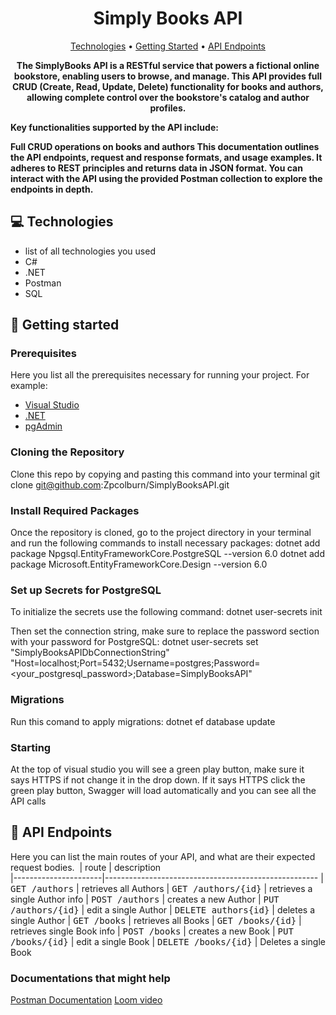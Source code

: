 <h1 align="center" style="font-weight: bold;">Simply Books API</h1>

<p align="center">
 <a href="#tech">Technologies</a> • 
 <a href="#started">Getting Started</a> • 
  <a href="#routes">API Endpoints</a> 
</p>

<p align="center">
    <b>The SimplyBooks API is a RESTful service that powers a fictional online bookstore, enabling users to browse, and manage. This API provides full CRUD (Create, Read, Update, Delete) functionality for books and authors, allowing complete control over the bookstore's catalog and author profiles.

Key functionalities supported by the API include:

Full CRUD operations on books and authors
This documentation outlines the API endpoints, request and response formats, and usage examples. It adheres to REST principles and returns data in JSON format. You can interact with the API using the provided Postman collection to explore the endpoints in depth.</b>
</p>

<h2 id="technologies">💻 Technologies</h2>

- list of all technologies you used
- C#
- .NET
- Postman
- SQL

<h2 id="started">🚀 Getting started</h2>

<h3>Prerequisites</h3>

Here you list all the prerequisites necessary for running your project. For example:

- [Visual Studio](https://visualstudio.microsoft.com/downloads/)
- [.NET](https://learn.microsoft.com/en-us/dotnet/framework/install/on-windows-11)
- [pgAdmin](https://www.pgadmin.org/download/)

<h3>Cloning the Repository</h3>

Clone this repo by copying and pasting this command into your terminal 
git clone git@github.com:Zpcolburn/SimplyBooksAPI.git

<h3>Install Required Packages</h3>
Once the repository is cloned, go to the project directory in your terminal and run the following commands to install necessary packages:
dotnet add package Npgsql.EntityFrameworkCore.PostgreSQL --version 6.0
dotnet add package Microsoft.EntityFrameworkCore.Design --version 6.0

<h3>Set up Secrets for PostgreSQL</h2>
To initialize the secrets use the following command:
dotnet user-secrets init

Then set the connection string, make sure to replace the password section with your password for PostgreSQL:
dotnet user-secrets set "SimplyBooksAPIDbConnectionString" "Host=localhost;Port=5432;Username=postgres;Password=<your_postgresql_password>;Database=SimplyBooksAPI"

<h3>Migrations</h3>
Run this comand to apply migrations:
dotnet ef database update

<h3>Starting</h3>
At the top of visual studio you will see a green play button, make sure it says HTTPS if not change it in the drop down. 
If it says HTTPS click the green play button, Swagger will load automatically and you can see all the API calls 

<h2 id="routes">📍 API Endpoints</h2>

Here you can list the main routes of your API, and what are their expected request bodies.
​
| route               | description                                          
|----------------------|-----------------------------------------------------
| <kbd>GET /authors</kbd>     | retrieves all Authors 
| <kbd>GET /authors/{id}</kbd>     | retrieves a single Author info
| <kbd>POST /authors</kbd>     | creates a new Author
| <kbd>PUT /authors/{id}</kbd>     | edit a single Author
| <kbd>DELETE authors{id}</kbd>     | deletes a single Author 
| <kbd>GET /books</kbd>     | retrieves all Books
| <kbd>GET /books/{id}</kbd>     | retrieves single Book info 
| <kbd>POST /books</kbd>     | creates a new Book
| <kbd>PUT /books/{id}</kbd>     | edit a single Book 
| <kbd>DELETE /books/{id}</kbd>     | Deletes a single Book 


<h3>Documentations that might help</h3>

[Postman Documentation](https://documenter.getpostman.com/view/31920812/2sAXxP9CfF)
[Loom video](https://www.loom.com/share/fd15a16670974b229b4ae5f919aff327?sid=109e76f5-1271-4b39-9ff1-3c237b5c4114)
